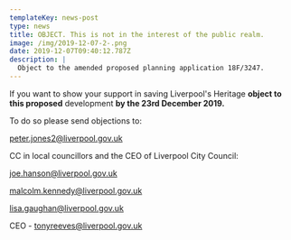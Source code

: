 ```yaml
---
templateKey: news-post
type: news
title: OBJECT. This is not in the interest of the public realm.
image: /img/2019-12-07-2-.png
date: 2019-12-07T09:40:12.787Z
description: |
  Object to the amended proposed planning application 18F/3247.
---
```

If you want to show your support in saving Liverpool's Heritage **object to this proposed** development **by the 23rd December 2019.**

To do so please send objections to:

peter.jones2@liverpool.gov.uk



CC in local councillors and the CEO of Liverpool City Council:



joe.hanson@liverpool.gov.uk

malcolm.kennedy@liverpool.gov.uk

lisa.gaughan@liverpool.gov.uk

CEO - tonyreeves@liverpool.gov.uk
